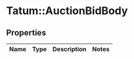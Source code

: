 # Tatum::AuctionBidBody

## Properties
Name | Type | Description | Notes
------------ | ------------- | ------------- | -------------

